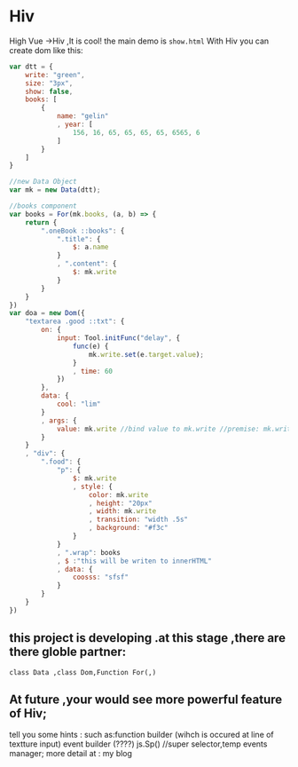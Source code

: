 # Hiv
High Vue ->Hiv ,It is cool!
the main demo is `show.html`
With Hiv you can create dom like this:
```js
var dtt = {
    write: "green",
    size: "3px",
    show: false,
    books: [
        {
            name: "gelin"
            , year: [
                156, 16, 65, 65, 65, 65, 6565, 6
            ]
        }
    ]
}

//new Data Object
var mk = new Data(dtt);

//books component
var books = For(mk.books, (a, b) => {
    return {
        ".oneBook ::books": {
            ".title": {
                $: a.name
            }
            , ".content": {
                $: mk.write
            }
        }
    }
})
var doa = new Dom({
    "textarea .good ::txt": {
        on: {
            input: Tool.initFunc("delay", {
                func(e) {
                    mk.write.set(e.target.value);
                }
                , time: 60
            })
        },
        data: {
            cool: "lim"
        }
        , args: {
            value: mk.write //bind value to mk.write //premise: mk.write is an object
        }
    }
    , "div": {
        ".food": {
            "p": {
                $: mk.write
                , style: {
                    color: mk.write
                    , height: "20px"
                    , width: mk.write
                    , transition: "width .5s"
                    , background: "#f3c"
                }
            }
            , ".wrap": books
            , $ :"this will be writen to innerHTML"
            , data: {
                coosss: "sfsf"
            }
        }
    }
})
```
## this project is developing .at this stage ,there are there globle partner:
`class Data ,class Dom,Function For(,)`

## At future ,your would see more powerful feature of Hiv;
tell you some hints :
such as:function builder (wihch is occured at line of textture input)
event builder (????)
js.Sp() //super selector,temp events manager;
more detail at : my blog
